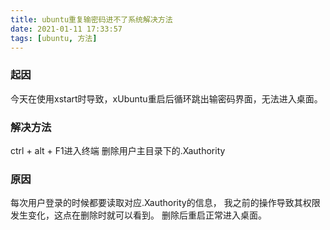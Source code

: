 ```yaml
---
title: ubuntu重复输密码进不了系统解决方法
date: 2021-01-11 17:33:57
tags: [ubuntu, 方法]
---
```

### 起因
今天在使用xstart时导致，xUbuntu重启后循环跳出输密码界面，无法进入桌面。

### 解决方法
ctrl + alt + F1进入终端
删除用户主目录下的.Xauthority

### 原因
每次用户登录的时候都要读取对应.Xauthority的信息，
我之前的操作导致其权限发生变化，这点在删除时就可以看到。
删除后重启正常进入桌面。
